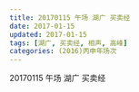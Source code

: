```yaml
---
title: 20170115 午场 湖广 买卖经
date: 2017-01-15
updated: 2017-01-15
tags: [湖广, 买卖经, 相声, 高峰] 
categories: (2016)丙申年场次 
---
```

20170115 午场 湖广 买卖经

